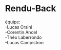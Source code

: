 ﻿# Rendu-Back
équipe:<br>
-Lucas Orsini<br>
-Corentin Ancel<br>
-Théo Laberrondo<br>
-Lucas Campistron
